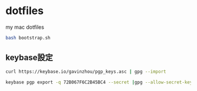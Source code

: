 # dotfiles

my mac dotfiles

```sh
bash bootstrap.sh
```


## keybase設定
```sh
curl https://keybase.io/gavinzhou/pgp_keys.asc | gpg --import

keybase pgp export -q 72B067F6C2B45BC4 --secret |gpg --allow-secret-key-import --import
```

